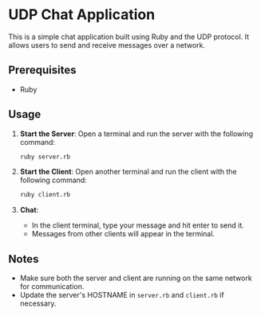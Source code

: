 # UDP Chat Application

This is a simple chat application built using Ruby and the UDP protocol. It allows users to send and receive messages over a network.

## Prerequisites

- Ruby

## Usage

1. **Start the Server**:
   Open a terminal and run the server with the following command:

   ```bash
   ruby server.rb
   ```

2. **Start the Client**:
   Open another terminal and run the client with the following command:

   ```bash
   ruby client.rb
   ```

3. **Chat**:
   - In the client terminal, type your message and hit enter to send it.
   - Messages from other clients will appear in the terminal.

## Notes

- Make sure both the server and client are running on the same network for communication.
- Update the server's HOSTNAME in `server.rb` and `client.rb` if necessary.
